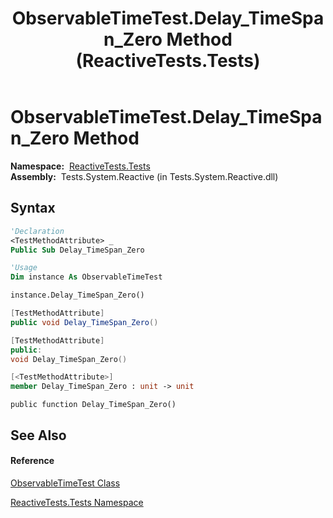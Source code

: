 ﻿---
title: ObservableTimeTest.Delay_TimeSpan_Zero Method  (ReactiveTests.Tests)
TOCTitle: Delay_TimeSpan_Zero Method
ms:assetid: M:ReactiveTests.Tests.ObservableTimeTest.Delay_TimeSpan_Zero
ms:mtpsurl: https://msdn.microsoft.com/en-us/library/reactivetests.tests.observabletimetest.delay_timespan_zero(v=VS.103)
ms:contentKeyID: 36618869
ms.date: 06/28/2011
mtps_version: v=VS.103
f1_keywords:
- ReactiveTests.Tests.ObservableTimeTest.Delay_TimeSpan_Zero
dev_langs:
- CSharp
- JScript
- VB
- FSharp
- c++
---

# ObservableTimeTest.Delay\_TimeSpan\_Zero Method

**Namespace:**  [ReactiveTests.Tests](hh289046\(v=vs.103\).md)  
**Assembly:**  Tests.System.Reactive (in Tests.System.Reactive.dll)

## Syntax

``` vb
'Declaration
<TestMethodAttribute> _
Public Sub Delay_TimeSpan_Zero
```

``` vb
'Usage
Dim instance As ObservableTimeTest

instance.Delay_TimeSpan_Zero()
```

``` csharp
[TestMethodAttribute]
public void Delay_TimeSpan_Zero()
```

``` c++
[TestMethodAttribute]
public:
void Delay_TimeSpan_Zero()
```

``` fsharp
[<TestMethodAttribute>]
member Delay_TimeSpan_Zero : unit -> unit 
```

``` jscript
public function Delay_TimeSpan_Zero()
```

## See Also

#### Reference

[ObservableTimeTest Class](hh315045\(v=vs.103\).md)

[ReactiveTests.Tests Namespace](hh289046\(v=vs.103\).md)

